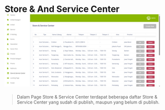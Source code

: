 # Store & And Service Center ![](store_and_service_center_cms.png)

> Dalam Page Store & Service Center terdapat beberapa daftar Store & Service Center yang sudah di publish, maupun yang belum di publish.